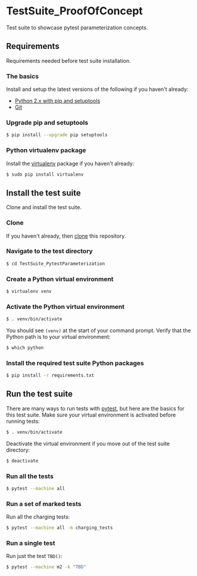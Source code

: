 # TestSuite_ProofOfConcept
Test suite to showcase pytest parameterization concepts.

## Requirements
Requirements needed before test suite installation.

### The basics
Install and setup the latest versions of the following if you haven't
already:
* [Python 2.x with pip and setuptools](https://www.python.org/downloads/)
* [Git](https://git-scm.com/downloads)

### Upgrade pip and setuptools
```bash
$ pip install --upgrade pip setuptools
```

### Python virtualenv package
Install the [virtualenv](https://virtualenv.pypa.io/en/stable/) package if
you haven't already:
```bash
$ sudo pip install virtualenv
```

## Install the test suite
Clone and install the test suite.

### Clone
If you haven't already, then
[clone](https://help.github.com/articles/cloning-a-repository/) this repository.

### Navigate to the test directory
```bash
$ cd TestSuite_PytestParameterization
```

### Create a Python virtual environment
```bash
$ virtualenv venv
```

### Activate the Python virtual environment
```bash
$ . venv/bin/activate
```
You should see `(venv)` at the start of your command prompt.  Verify that the
Python path is to your virtual environment:
```bash
$ which python
```

### Install the required test suite Python packages
```bash
$ pip install -r requirements.txt
```

## Run the test suite
There are many ways to run tests with
[pytest](http://doc.pytest.org/en/latest/contents.html), but here are the basics
for this test suite.  Make sure your virtual environment is activated before
running tests:
```bash
$ . venv/bin/activate
```
Deactivate the virtual environment if you move out of the test suite directory:
```bash
$ deactivate 
```

### Run all the tests
```bash
$ pytest --machine all
```

### Run a set of marked tests
Run all the charging tests:
```bash
$ pytest --machine all -m charging_tests
```

### Run a single test
Run just the test `TBD()`:
```bash
$ pytest --machine m2 -k "TBD"
```
